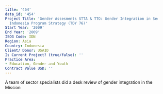 ```yaml
---
title: '454'
data_id: '454'
Project Title: 'Gender Assesments STTA & TTO: Gender Integration in Sectoral Activities:
  Indonesia Program Strategy (TDY 76)'
Start Year: '2009'
End Year: '2009'
ISO3 Code: IDN
Region: Asia
Country: Indonesia
Client/ Donor: USAID
Is Current Project? (true/false): ''
Practice Area:
- Education, Gender and Youth
Contract Value USD: ''
---
```


A team of sector specialists did a desk review of gender integration in the Mission